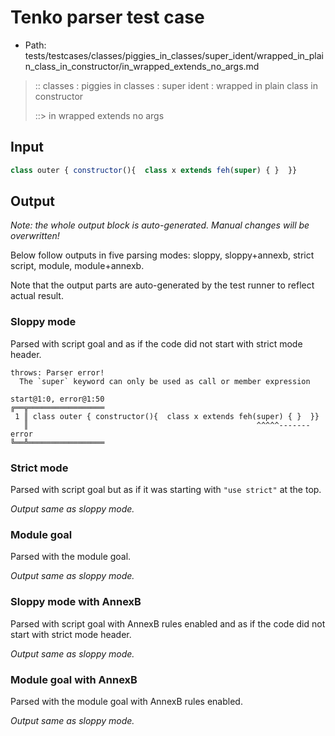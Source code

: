 # Tenko parser test case

- Path: tests/testcases/classes/piggies_in_classes/super_ident/wrapped_in_plain_class_in_constructor/in_wrapped_extends_no_args.md

> :: classes : piggies in classes : super ident : wrapped in plain class in constructor
>
> ::> in wrapped extends no args

## Input

`````js
class outer { constructor(){  class x extends feh(super) { }  }}
`````

## Output

_Note: the whole output block is auto-generated. Manual changes will be overwritten!_

Below follow outputs in five parsing modes: sloppy, sloppy+annexb, strict script, module, module+annexb.

Note that the output parts are auto-generated by the test runner to reflect actual result.

### Sloppy mode

Parsed with script goal and as if the code did not start with strict mode header.

`````
throws: Parser error!
  The `super` keyword can only be used as call or member expression

start@1:0, error@1:50
╔══╦═════════════════
 1 ║ class outer { constructor(){  class x extends feh(super) { }  }}
   ║                                                   ^^^^^------- error
╚══╩═════════════════

`````

### Strict mode

Parsed with script goal but as if it was starting with `"use strict"` at the top.

_Output same as sloppy mode._

### Module goal

Parsed with the module goal.

_Output same as sloppy mode._

### Sloppy mode with AnnexB

Parsed with script goal with AnnexB rules enabled and as if the code did not start with strict mode header.

_Output same as sloppy mode._

### Module goal with AnnexB

Parsed with the module goal with AnnexB rules enabled.

_Output same as sloppy mode._
